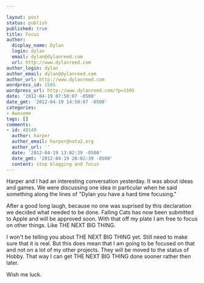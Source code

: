 ```yaml
---

layout: post
status: publish
published: true
title: Focus
author:
  display_name: Dylan
  login: dylan
  email: dylan@dylanreed.com
  url: http://www.dylanreed.com
author_login: dylan
author_email: dylan@dylanreed.com
author_url: http://www.dylanreed.com
wordpress_id: 1505
wordpress_url: http://www.dylanreed.com/?p=1505
date: '2012-04-19 07:50:07 -0500'
date_gmt: '2012-04-19 14:50:07 -0500'
categories:
- Awesome
tags: []
comments:
- id: 48149
  author: harper
  author_email: harper@nata2.org
  author_url: ''
  date: '2012-04-19 13:02:39 -0500'
  date_gmt: '2012-04-19 20:02:39 -0500'
  content: stop blogging and focus
---
```


Harper and I had an interesting conversation yesterday. It was about ideas and games. We were discussing one idea in particular when he said something along the lines of "Dylan you have a hard time focusing."

After a good long laugh, because no one was suprised by this declaration we decided what needed to be done. Falling Cats has now been submitted to Apple and will be approved soon. With that off my plate I am free to focus on other things. Like THE NEXT BIG THING.

I won't be telling you about THE NEXT BIG THING yet. Still need to make sure that it is real. But this does mean that I am going to be focused on that and not on a lot of my other projects. They will be moved to the status of Hobby. That way I can get THE NEXT BIG THING done sooner rather then later.

Wish me luck.
